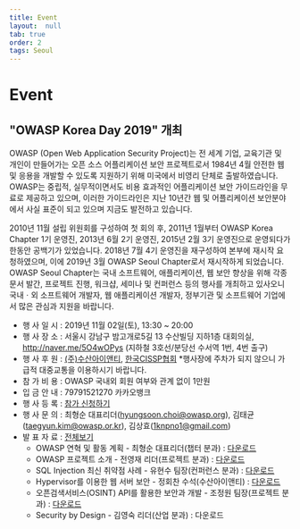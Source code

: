 ```yaml
---
title: Event
layout:  null
tab: true
order: 2
tags: Seoul
---
```


# Event

## **"OWASP Korea Day 2019" 개최**

OWASP (Open Web Application Security Project)는 전 세계 기업, 교육기관 및 개인이 만들어가는 오픈 소스 어플리케이션 보안 프로젝트로서 1984년 4월 안전한 웹 및 응용을 개발할 수 있도록 지원하기 위해 미국에서 비영리 단체로 출발하였습니다. OWASP는 중립적, 실무적이면서도 비용 효과적인 어플리케이션 보안 가이드라인을 무료로 제공하고 있으며, 이러한 가이드라인은 지난 10년간 웹 및 어플리케이션 보안분야에서 사실 표준이 되고 있으며 지금도 발전하고 있습니다.

2010년 11월 설립 위원회를 구성하여 첫 회의 후, 2011년 1월부터 OWASP Korea Chapter 1기 운영진, 2013년 6월 2기 운영진, 2015년 2월 3기 운영진으로 운영되다가 한동안 공백기가 있었습니다.
2018년 7월 4기 운영진을 재구성하여 본부에 재시작 요청하였으며, 이에 2019년 3월 OWASP Seoul Chapter로서 재시작하게 되었습니다.
OWASP Seoul Chapter는 국내 소프트웨어, 애플리케이션, 웹 보안 향상을 위해 각종 문서 발간, 프로젝트 진행, 워크샵, 세미나 및 컨퍼런스 등의 행사를 개최하고 있사오니 국내ㆍ외 소프트웨어 개발자, 웹 애플리케이션 개발자, 정부기관 및 소프트웨어 기업에서 많은 관심과 지원을 바랍니다.

  - 행 사 일 시 : 2019년 11월 02일(토), 13:30 \~ 20:00
  - 행 사 장 소 : 서울시 강남구 밤고개로5길 13 수산빌딩 지하1층 대회의실,
    <http://naver.me/5O4wOPys> (지하철 3호선/분당선 수서역 1번, 4번 출구)
  - 행 사 후 원 : [(주)수산아이앤티](https://www.soosanint.com/), [한국CISSP협회](https://isc2chapter.kr)
    *행사장에 주차가 되지 않으니 가급적 대중교통을 이용하시기 바랍니다.
  - 참 가 비 용 : OWASP 국내외 회원 여부와 관계 없이 1만원
  - 입 금 안 내 : 79791521270 카카오뱅크
  - 행 사 등 록 : [참가 신청하기](https://forms.gle/4VJH9ZHqP6d8iUKGA)
  - 행 사 문 의 : 최형순 대표리더(hyungsoon.choi@owasp.org), 김태균(taegyun.kim@owasp.or.kr), 김상효(1knpno1@gmail.com)
  - 발 표 자 료 :
    [전체보기](https://github.com/OWASP-Seoul/owasp-event/tree/master/OWASP%20Korea%20Day%202019)
      - OWASP 연혁 및 활동 계획 - 최형순 대표리더(챕터 분과) :
        [다운로드](https://github.com/OWASP-Seoul/owasp-event/raw/master/OWASP%20Korea%20Day%202019/OWASP%20Korea%20Day%202019.ppt)
      - OWASP 프로젝트 소개 - 전영재 리더(프로젝트 분과) :
        [다운로드](https://github.com/OWASP-Seoul/owasp-event/raw/master/OWASP%20Korea%20Day%202019/OWASP%20Project%20Introduction%20-%20Youngjae_Jeon.pptx)
      - SQL Injection 최신 취약점 사례 - 유현수 팀장(컨퍼런스 분과) :
        [다운로드](https://github.com/OWASP-Seoul/owasp-event/raw/master/OWASP%20Korea%20Day%202019/OWASP%20Seoul2019.SQL_Injection.pptx)
      - Hypervisor를 이용한 웹 서버 보안 - 정회찬 수석(수산아이앤티) :
        [다운로드](https://github.com/OWASP-Seoul/owasp-event/raw/master/OWASP%20Korea%20Day%202019/OWASP%20Seoul%20%EB%B0%9C%ED%91%9C_%EC%A0%95%ED%9A%8C%EC%B0%AC.pptx)
      - 오픈검색서비스(OSINT) API를 활용한 보안과 개발 - 조정원 팀장(프로젝트 분과) :
        [다운로드](https://github.com/OWASP-Seoul/owasp-event/raw/master/OWASP%20Korea%20Day%202019/%EC%98%A4%ED%94%88%20%EA%B2%80%EC%83%89%20%EC%84%9C%EB%B9%84%EC%8A%A4\(OSINT\)%20API%EB%A5%BC%20%ED%99%9C%EC%9A%A9%ED%95%9C%20%EB%B3%B4%EC%95%88%EA%B3%BC%20%EA%B0%9C%EB%B0%9C_%EB%B0%B0%ED%8F%AC.pptx)
      - Security by Design - 김영숙 리더(산업 분과) : 다운로드